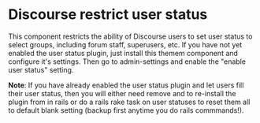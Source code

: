 # Discourse restrict user status
This component restricts the ability of Discourse users to set user status to select groups, including forum staff, superusers, etc. If you have not yet enabled the user status plugin, just install this themem component and configure it's settings.  Then go to admin-settings and enable the "enable user status" setting.

**Note**: If you have already enabled the user status plugin and let users fill their user status, then you will either need remove and to re-install the plugin from in rails or do a rails rake task on user statuses to reset them all to default blank setting (backup first anytime you do rails commmands!).
